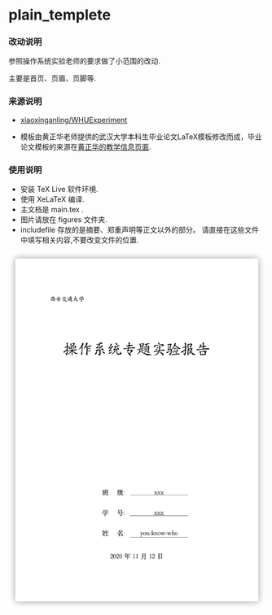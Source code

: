 # plain_templete

### 改动说明

参照操作系统实验老师的要求做了小范围的改动. 

主要是首页、页眉、页脚等. 

### 来源说明

- [xiaoxinganling/WHUExperiment](https://github.com/xiaoxinganling/WHUExperiment)

- 模板由黄正华老师提供的武汉大学本科生毕业论文LaTeX模板修改而成，毕业论文模板的来源在[黄正华的教学信息页面](http://aff.whu.edu.cn/huangzh/).

### 使用说明

- 安装 TeX Live 软件环境.
- 使用 XeLaTeX 编译.
- 主文档是 main.tex .
- 图片请放在 figures 文件夹.
- includefile 存放的是摘要、郑重声明等正文以外的部分。
  请直接在这些文件中填写相关内容,不要改变文件的位置.

![iShot2020-11-12 22.54.18](figures/iShot2020-11-12%2022.54.18.png)